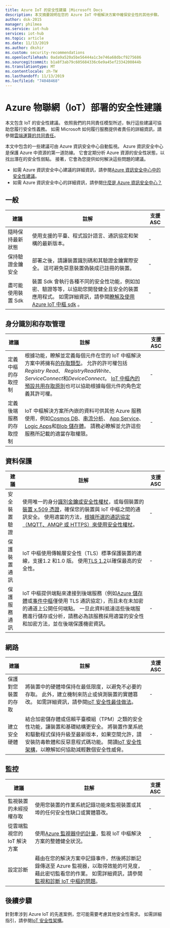 ```yaml
---
title: Azure IoT 的安全性建議 |Microsoft Docs
description: 本文摘要說明在您的 Azure IoT 中樞解決方案中確保安全性的其他步驟。
author: dsk-2015
manager: philmea
ms.service: iot-hub
services: iot-hub
ms.topic: article
ms.date: 11/13/2019
ms.author: dkshir
ms.custom: security-recommendations
ms.openlocfilehash: 0ada9a520a5be56444a1c3e746a68dbcf9275686
ms.sourcegitcommit: b1a8f3ab79c605684336c6e9a45ef2334200844b
ms.translationtype: MT
ms.contentlocale: zh-TW
ms.lasthandoff: 11/13/2019
ms.locfileid: "74048468"
---
```

# <a name="security-recommendations-for-azure-internet-of-things-iot-deployment"></a>Azure 物聯網（IoT）部署的安全性建議

本文包含 IoT 的安全性建議。 依照我們的共同責任模型所述，執行這些建議可協助您履行安全性義務。 如需 Microsoft 如何履行服務提供者責任的詳細資訊，請參閱[雲端運算的共同責任](https://gallery.technet.microsoft.com/Shared-Responsibilities-81d0ff91)。

本文中包含的一些建議可由 Azure 資訊安全中心自動監視。 Azure 資訊安全中心是保護 Azure 中資源的第一道防線。 它會定期分析 Azure 資源的安全性狀態，以找出潛在的安全性弱點。 接著，它會為您提供如何解決這些問題的建議。

- 如需 Azure 資訊安全中心建議的詳細資訊，請參閱[Azure 資訊安全中心中的安全性建議](../security-center/security-center-recommendations.md)。
- 如需 Azure 資訊安全中心的詳細資訊，請參閱[什麼是 Azure 資訊安全中心？](../security-center/security-center-intro.md)

## <a name="general"></a>一般

| 建議 | 註解 | 支援 ASC |
|-|----|--|
| 隨時保持最新狀態 | 使用支援的平臺、程式設計語言、通訊協定和架構的最新版本。 | - |
| 保持驗證金鑰安全 | 部署之後，請讓裝置識別碼和其驗證金鑰實際安全。 這可避免惡意裝置偽裝成已註冊的裝置。 | - |
| 盡可能使用裝置 Sdk | 裝置 Sdk 會執行各種不同的安全性功能，例如加密、驗證等等，以協助您開發健全且安全的裝置應用程式。 如需詳細資訊，請參閱[瞭解及使用 Azure IoT 中樞 sdk](https://docs.microsoft.com/azure/iot-hub/iot-hub-devguide-sdks) 。 | - |

## <a name="identity-and-access-management"></a>身分識別和存取管理 

| 建議 | 註解 | 支援 ASC |
|-|----|--|
| 定義中樞的存取控制 | 根據功能，瞭解並定義每個元件在您的 IoT 中樞解決方案中將擁有[的存取類型](iot-security-deployment.md#securing-the-cloud)。 允許的許可權包括*Registry Read*、 *RegistryReadWrite*、 *ServiceConnect*和*DeviceConnect*。 [IoT 中樞內的預設共用存取原則](https://docs.microsoft.com/azure/iot-hub/iot-hub-devguide-security#access-control-and-permissions)也可以協助根據每個元件的角色定義其許可權。 | - |
| 定義後端服務的存取控制 | IoT 中樞解決方案所內嵌的資料可供其他 Azure 服務使用，例如[Cosmos DB](https://docs.microsoft.com/azure/cosmos-db/)、[串流分析](https://docs.microsoft.com/azure/stream-analytics/)、 [App Service](https://docs.microsoft.com/azure/app-service/)、 [Logic Apps](https://docs.microsoft.com/azure/logic-apps/)和[Blob 儲存體](https://docs.microsoft.com/azure/storage/blobs/storage-blobs-introduction)。 請務必瞭解並允許這些服務所記載的適當存取權限。 | - |

## <a name="data-protection"></a>資料保護

| 建議 | 註解 | 支援 ASC |
|-|----|--|
| 安全裝置驗證 | 使用唯一的身分[識別金鑰或安全性權杖](iot-security-deployment.md#iot-hub-security-tokens)，或每個裝置的[裝置 x.509 憑證](iot-security-deployment.md#x509-certificate-based-device-authentication)，確保您的裝置與 IoT 中樞之間的通訊安全。 使用適當的方法，[根據所選的通訊協定（MQTT、AMQP 或 HTTPS）來使用安全性權杖](https://docs.microsoft.com/azure/iot-hub/iot-hub-devguide-security)。 | - |
| 保護裝置通訊 | IoT 中樞使用傳輸層安全性（TLS）標準保護裝置的連線，支援1.2 和1.0 版。 使用[TLS 1.2](https://tools.ietf.org/html/rfc5246)以確保最高的安全性。 | - |
| 保護服務通訊 | IoT 中樞提供端點來連接到後端服務（例如[Azure 儲存體](/azure/storage/)或[事件中樞](/azure/event-hubs)僅使用 TLS 通訊協定），而且未在未加密的通道上公開任何端點。 一旦此資料抵達這些後端服務進行儲存或分析，請務必為該服務採用適當的安全性和加密方法，並在後端保護機密資訊。 | - |

## <a name="networking"></a>網路

| 建議 | 註解 | 支援 ASC |
|-|----|--|
| 保護對您裝置的存取 | 將裝置中的硬體埠保持在最低限度，以避免不必要的存取。 此外，建立機制來防止或偵測裝置的實體篡改。 如需詳細資訊，請參閱[IoT 安全性最佳做法](iot-security-best-practices.md)。 | - |
| 建立安全硬體 | 結合加密儲存體或信賴平臺模組（TPM）之類的安全性功能，讓裝置和基礎結構更安全。 將裝置作業系統和驅動程式保持升級至最新版本，如果空間允許，請安裝防毒軟體和反惡意程式碼功能。 閱讀[IoT 安全性架構](iot-security-architecture.md)，以瞭解如何協助減輕數個安全性威脅。 | - |

## <a name="monitoring"></a>監控

| 建議 | 註解 | 支援 ASC |
|-|----|--|
| 監視裝置的未經授權存取 |  使用您裝置的作業系統記錄功能來監視裝置或其埠的任何安全性缺口或實體篡改。 | - |
| 從雲端監視您的 IoT 解決方案 | 使用[Azure 監視器中的計量](https://docs.microsoft.com/azure/iot-hub/iot-hub-metrics)，監視 IoT 中樞解決方案的整體健全狀況。 | - |
| 設定診斷 | 藉由在您的解決方案中記錄事件，然後將診斷記錄傳送至 Azure 監視器，以取得效能的可見度，藉此密切監看您的作業。 如需詳細資訊，請參閱[監視和診斷 IoT 中樞的問題](https://docs.microsoft.com/azure/iot-hub/iot-hub-monitor-resource-health)。 | - |

## <a name="next-steps"></a>後續步驟

針對牽涉到 Azure IoT 的先進案例，您可能需要考慮其他安全性需求。 如需詳細指引，請參閱[IoT 安全性架構](iot-security-architecture.md)。

